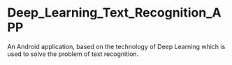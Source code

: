 # Deep_Learning_Text_Recognition_APP
An Android application, based on the technology of Deep Learning which is used to solve the problem of text recognition.
